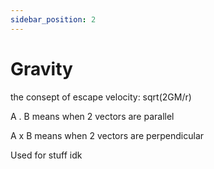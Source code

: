 ```yaml
---
sidebar_position: 2
---
```


# Gravity

the consept of escape velocity: sqrt(2GM/r)

A . B means when 2 vectors are parallel

A x B means when 2 vectors are perpendicular

Used for stuff idk